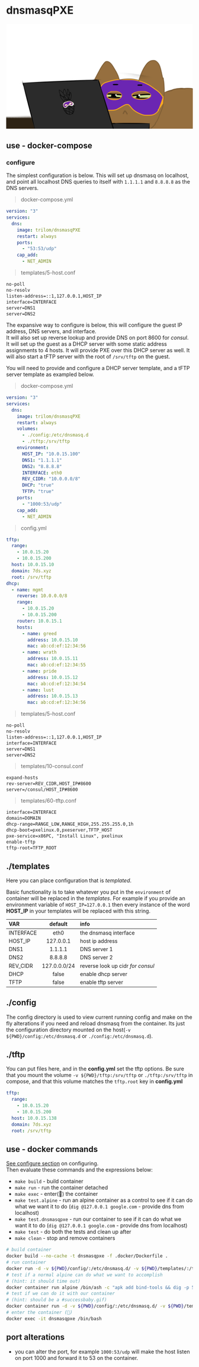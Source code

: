 # dnsmasqPXE

![goofus_masqs goofus dnsmasq pxe init matchbox](static/goofus_masqs.png)

## use - docker-compose

### configure

The simplest configuration is below. This will set up dnsmasq on localhost, and point all localhost DNS queries to itself with `1.1.1.1` and `8.8.8.8` as the DNS servers.

> docker-compose.yml

```yaml
version: "3"
services:
  dns:
    image: trilom/dnsmasqPXE
    restart: always
    ports:
      - "53:53/udp"
    cap_add:
      - NET_ADMIN
```

> templates/5-host.conf

```config
no-poll
no-resolv
listen-address=::1,127.0.0.1,HOST_IP
interface=INTERFACE
server=DNS1
server=DNS2
```

The expansive way to configure is below, this will configure the guest IP address, DNS servers, and interface.  
It will also set up reverse lookup and provide DNS on port 8600 for _consul_.
It will set up the guest as a DHCP server with some static address assignments to 4 hosts.
It will provide PXE over this DHCP server as well.
It will also start a tFTP server with the root of `/srv/tftp` on the guest.

You will need to provide and configure a DHCP server template, and a tFTP server template as exampled below.

> docker-compose.yml

```yaml
version: "3"
services:
  dns:
    image: trilom/dnsmasqPXE
    restart: always
    volumes:
      - ./config:/etc/dnsmasq.d
      - ./tftp:/srv/tftp
    environment:
      HOST_IP: "10.0.15.100"
      DNS1: "1.1.1.1"
      DNS2: "8.8.8.8"
      INTERFACE: eth0
      REV_CIDR: "10.0.0.0/8"
      DHCP: "true"
      TFTP: "true"
    ports:
      - "1000:53/udp"
    cap_add:
      - NET_ADMIN
```

> config.yml

```yaml
tftp:
  range:
    - 10.0.15.20
    - 10.0.15.200
  host: 10.0.15.10
  domain: 7ds.xyz
  root: /srv/tftp
dhcp:
  - name: mgmt
    reverse: 10.0.0.0/8
    range:
      - 10.0.15.20
      - 10.0.15.200
    router: 10.0.15.1
    hosts:
      - name: greed
        address: 10.0.15.10
        mac: ab:cd:ef:12:34:56
      - name: wrath
        address: 10.0.15.11
        mac: ab:cd:ef:12:34:55
      - name: pride
        address: 10.0.15.12
        mac: ab:cd:ef:12:34:54
      - name: lust
        address: 10.0.15.13
        mac: ab:cd:ef:12:34:56
```

> templates/5-host.conf

```config
no-poll
no-resolv
listen-address=::1,127.0.0.1,HOST_IP
interface=INTERFACE
server=DNS1
server=DNS2
```

> templates/10-consul.conf

```config
expand-hosts
rev-server=REV_CIDR,HOST_IP#8600
server=/consul/HOST_IP#8600
```

> templates/60-tftp.conf

```config
interface=INTERFACE
domain=DOMAIN
dhcp-range=RANGE_LOW,RANGE_HIGH,255.255.255.0,1h
dhcp-boot=pxelinux.0,pxeserver,TFTP_HOST
pxe-service=x86PC, "Install Linux", pxelinux
enable-tftp
tftp-root=TFTP_ROOT
```

## ./templates

Here you can place configuration that is _templated_.

Basic functionality is to take whatever you put in the `environment` of container will be replaced in the _templates_. For example if you provide an environment variable of `HOST_IP=127.0.0.1` then every instance of the word **HOST_IP** in your templates will be replaced with this string.

| VAR       |   default    | info                              |
| :-------- | :----------: | :-------------------------------- |
| INTERFACE |     eth0     | the dnsmasq interface             |
| HOST_IP   |  127.0.0.1   | host ip address                   |
| DNS1      |   1.1.1.1    | DNS server 1                      |
| DNS2      |   8.8.8.8    | DNS server 2                      |
| REV_CIDR  | 127.0.0.0/24 | reverse look up cidr _for consul_ |
| DHCP      |    false     | enable dhcp server                |
| TFTP      |    false     | enable tftp server                |

## ./config

The config directory is used to view current running config and make on the fly alterations if you need and reload dnsmasq from the container. Its just the configuration directory mounted on the host(`-v ${PWD}/config:/etc/dnsmasq.d` or `./config:/etc/dnsmasq.d`).

## ./tftp

You can put files here, and in the **config.yml** set the tftp options. Be sure that you mount the volume `-v ${PWD}/tftp:/srv/tftp` or `./tftp:/srv/tftp` in compose, and that this volume matches the `tftp.root` key in **config.yml**

```yaml
tftp:
  range:
    - 10.0.15.20
    - 10.0.15.200
  host: 10.0.15.138
  domain: 7ds.xyz
  root: /srv/tftp
```

## use - docker commands

[See configure section](#configure) on configuring.  
Then evaluate these commands and the expressions below:

- `make build` - build container
- `make run` - run the container detached
- `make exec` - enter(👀) the container
- `make test.alpine` - run an alpine container as a control to see if it can do what we want it to do (`dig @127.0.0.1 google.com` - provide dns from localhost)
- `make test.dnsmasqpxe` - run our container to see if it can do what we want it to do (`dig @127.0.0.1 google.com` - provide dns from localhost)
- `make test` - do both the tests and clean up after
- `make clean` - stop and remove containers

```bash
# build container
docker build --no-cache -t dnsmasqpxe -f .docker/Dockerfile .
# run container
docker run -d -v ${PWD}/config/:/etc/dnsmasq.d/ -v ${PWD}/templates/:/tmp/templates/ --name dnsmasqpxe dnsmasqpxe
# test if a normal alpine can do what we want to accomplish
# (hint: it should time out)
docker container run alpine /bin/ash -c "apk add bind-tools && dig -p 53 @127.0.0.1 google.com"
# test if we can do it with our container
# (hint: should be a #successbaby.gif)
docker container run -d -v ${PWD}/config/:/etc/dnsmasq.d/ -v ${PWD}/templates/:/tmp/templates/ --name dnsmasqpxe trailmix/dnsmasqpxe && docker exec -it dnsmasqpxe /bin/ash -c "apk add bind-tools && dig -p 53 @127.0.0.1 google.com"
# enter the container (👀)
docker exec -it dnsmasqpxe /bin/bash
```

## port alterations

- you can alter the port, for example `1000:53/udp` will make the host listen on port 1000 and forward it to 53 on the container.
